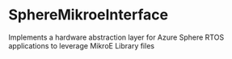 # SphereMikroeInterface
Implements a hardware abstraction layer for Azure Sphere RTOS applications to leverage MikroE Library files

